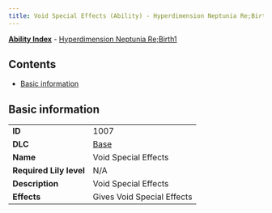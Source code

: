 ```yaml
---
title: Void Special Effects (Ability) - Hyperdimension Neptunia Re;Birth1
---
```


[**Ability Index**](/neptunia/rb1/ability/index.html) - [Hyperdimension Neptunia Re;Birth1](/neptunia/rb1)

## Contents

- [Basic information](#basic-information)

## Basic information

|   |   |
| -- | -- |
| **ID** | 1007
**DLC** | [Base](/neptunia/rb1/dlc/1-base.html)
**Name** | Void Special Effects
**Required Lily level** | N/A
**Description** | Void Special Effects
**Effects** | Gives Void Special Effects |
